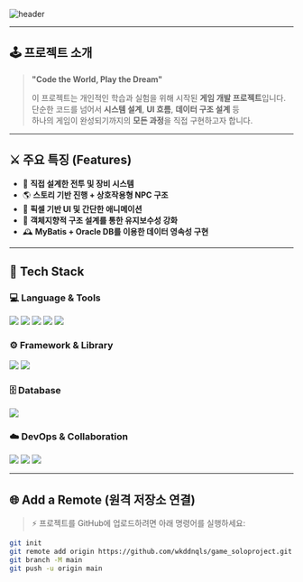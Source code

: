 <!-- Header -->
![header](https://capsule-render.vercel.app/api?type=rect&color=0:6a11cb,100:2575fc&height=150&text=🎮%20Game%20Solo%20Project&fontAlign=50&fontSize=40&fontColor=ffffff&desc=Personal%20Indie%20Dev%20Journey&descAlignY=70)

---

## 🕹️ 프로젝트 소개

> **"Code the World, Play the Dream"**  
>  
> 이 프로젝트는 개인적인 학습과 실험을 위해 시작된 **게임 개발 프로젝트**입니다.  
> 단순한 코드를 넘어서 **시스템 설계**, **UI 흐름**, **데이터 구조 설계** 등  
> 하나의 게임이 완성되기까지의 **모든 과정**을 직접 구현하고자 합니다.

---

## ⚔️ 주요 특징 (Features)

- 🧩 **직접 설계한 전투 및 장비 시스템**
- 🌎 **스토리 기반 진행 + 상호작용형 NPC 구조**
- 🎨 **픽셀 기반 UI 및 간단한 애니메이션**
- 🧠 **객체지향적 구조 설계를 통한 유지보수성 강화**
- 🕰️ **MyBatis + Oracle DB를 이용한 데이터 영속성 구현**

---

## 🧱 Tech Stack

### 💻 Language & Tools
<img src="https://img.shields.io/badge/Java-007396?style=flat-square&logo=Java&logoColor=white"/>
<img src="https://img.shields.io/badge/JSP-007396?style=flat-square&logo=Java&logoColor=white"/>
<img src="https://img.shields.io/badge/JavaScript-F7DF1E?style=flat-square&logo=JavaScript&logoColor=black"/>
<img src="https://img.shields.io/badge/HTML5-E34F26?style=flat-square&logo=HTML5&logoColor=white"/>
<img src="https://img.shields.io/badge/CSS3-1572B6?style=flat-square&logo=CSS3&logoColor=white"/>

### ⚙️ Framework & Library
<img src="https://img.shields.io/badge/Spring-6DB33F?style=flat-square&logo=Spring&logoColor=white"/>
<img src="https://img.shields.io/badge/MyBatis-000000?style=flat-square&logo=MyBatis&logoColor=white"/>

### 🗄️ Database
<img src="https://img.shields.io/badge/Oracle-F80000?style=flat-square&logo=Oracle&logoColor=white"/>

### ☁️ DevOps & Collaboration
<img src="https://img.shields.io/badge/Git-F05032?style=flat-square&logo=Git&logoColor=white"/>
<img src="https://img.shields.io/badge/GitHub-181717?style=flat-square&logo=GitHub&logoColor=white"/>
<img src="https://img.shields.io/badge/Notion-000000?style=flat-square&logo=Notion&logoColor=white"/>

---

## 🌐 Add a Remote (원격 저장소 연결)

> ⚡ 프로젝트를 GitHub에 업로드하려면 아래 명령어를 실행하세요:

```bash
git init
git remote add origin https://github.com/wkddnqls/game_soloproject.git
git branch -M main
git push -u origin main
